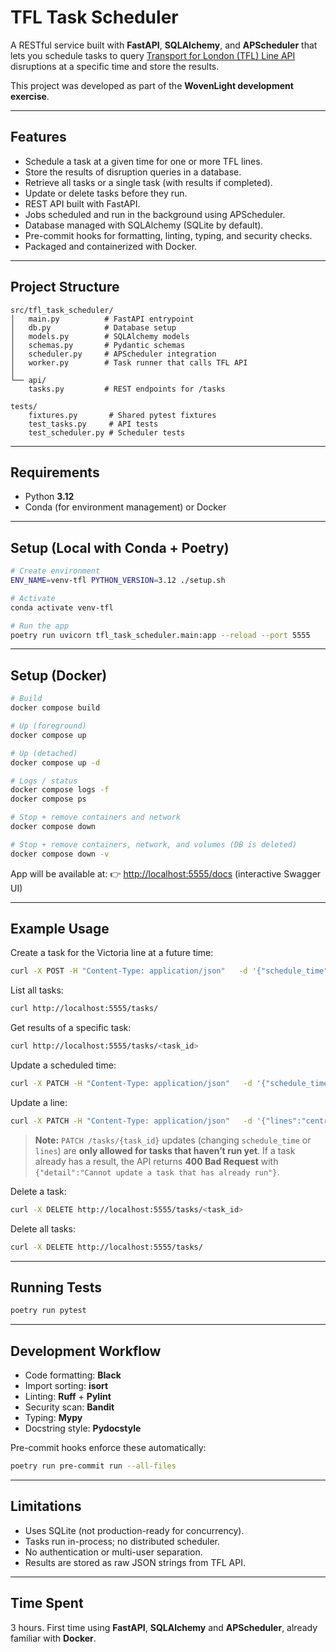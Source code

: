 # TFL Task Scheduler

A RESTful service built with **FastAPI**, **SQLAlchemy**, and **APScheduler** that lets you schedule tasks to query [Transport for London (TFL) Line API](https://api.tfl.gov.uk/) disruptions at a specific time and store the results.

This project was developed as part of the **WovenLight development exercise**.

---

## Features

- Schedule a task at a given time for one or more TFL lines.
- Store the results of disruption queries in a database.
- Retrieve all tasks or a single task (with results if completed).
- Update or delete tasks before they run.
- REST API built with FastAPI.
- Jobs scheduled and run in the background using APScheduler.
- Database managed with SQLAlchemy (SQLite by default).
- Pre-commit hooks for formatting, linting, typing, and security checks.
- Packaged and containerized with Docker.

---

## Project Structure

```
src/tfl_task_scheduler/
│   main.py          # FastAPI entrypoint
│   db.py            # Database setup
│   models.py        # SQLAlchemy models
│   schemas.py       # Pydantic schemas
│   scheduler.py     # APScheduler integration
│   worker.py        # Task runner that calls TFL API
│
└── api/
    tasks.py         # REST endpoints for /tasks

tests/
    fixtures.py       # Shared pytest fixtures
    test_tasks.py     # API tests
    test_scheduler.py # Scheduler tests
```

---

## Requirements

- Python **3.12**
- Conda (for environment management) or Docker

---

## Setup (Local with Conda + Poetry)

```bash
# Create environment
ENV_NAME=venv-tfl PYTHON_VERSION=3.12 ./setup.sh

# Activate
conda activate venv-tfl

# Run the app
poetry run uvicorn tfl_task_scheduler.main:app --reload --port 5555
```

---

## Setup (Docker)

```bash
# Build
docker compose build

# Up (foreground)
docker compose up

# Up (detached)
docker compose up -d

# Logs / status
docker compose logs -f
docker compose ps

# Stop + remove containers and network
docker compose down

# Stop + remove containers, network, and volumes (DB is deleted)
docker compose down -v
```

App will be available at:
👉 [http://localhost:5555/docs](http://localhost:5555/docs) (interactive Swagger UI)

---

## Example Usage

Create a task for the Victoria line at a future time:
```bash
curl -X POST -H "Content-Type: application/json"   -d '{"schedule_time":"2025-09-03T16:45:00","lines":"victoria"}'   http://localhost:5555/tasks/
```

List all tasks:
```bash
curl http://localhost:5555/tasks/
```

Get results of a specific task:
```bash
curl http://localhost:5555/tasks/<task_id>
```

Update a scheduled time:
```bash
curl -X PATCH -H "Content-Type: application/json"   -d '{"schedule_time":"2025-08-27T18:00:00"}'   http://localhost:5555/tasks/<task_id>
```

Update a line:
```bash
curl -X PATCH -H "Content-Type: application/json"   -d '{"lines":"central"}'   http://localhost:5555/tasks/<task_id>
```

> **Note:** `PATCH /tasks/{task_id}` updates (changing `schedule_time` or `lines`) are **only allowed for tasks that haven’t run yet**. If a task already has a result, the API returns **400 Bad Request** with `{"detail":"Cannot update a task that has already run"}`.


Delete a task:
```bash
curl -X DELETE http://localhost:5555/tasks/<task_id>
```

Delete all tasks:
```bash
curl -X DELETE http://localhost:5555/tasks/
```

---

## Running Tests

```bash
poetry run pytest
```

---

## Development Workflow

- Code formatting: **Black**
- Import sorting: **isort**
- Linting: **Ruff** + **Pylint**
- Security scan: **Bandit**
- Typing: **Mypy**
- Docstring style: **Pydocstyle**

Pre-commit hooks enforce these automatically:
```bash
poetry run pre-commit run --all-files
```

---

## Limitations

- Uses SQLite (not production-ready for concurrency).
- Tasks run in-process; no distributed scheduler.
- No authentication or multi-user separation.
- Results are stored as raw JSON strings from TFL API.

---

## Time Spent

3 hours. First time using **FastAPI**, **SQLAlchemy** and **APScheduler**, already familiar with **Docker**.
